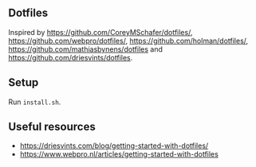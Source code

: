 ## Dotfiles

Inspired by https://github.com/CoreyMSchafer/dotfiles/, https://github.com/webpro/dotfiles/, https://github.com/holman/dotfiles/, https://github.com/mathiasbynens/dotfiles and https://github.com/driesvints/dotfiles.

## Setup

Run `install.sh`.

## Useful resources

* https://driesvints.com/blog/getting-started-with-dotfiles/
* https://www.webpro.nl/articles/getting-started-with-dotfiles
